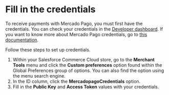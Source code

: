 # Fill in the credentials

To receive payments with Mercado Pago, you must first have the credentials. You can check your credentials in the [Developer dashboard](/developers/panel/app). If you want to know more about Mercado Pago credentials, go to [this documentation](/developers/en/docs/salesforce-commerce-cloud/additional-content/your-integrations/credentials).

Follow these steps to set up credentials.

1. Within your Salesforce Commerce Cloud store, go to the **Merchant Tools** menu and click the **Custom preferences** option found within the Global Preferences group of options. You can also find the option using the menu search engine.
2. In the ID column, click the **MercadopagoCredentials** option.
3. Fill in the **Public Key** and **Access Token** values with your credentials.